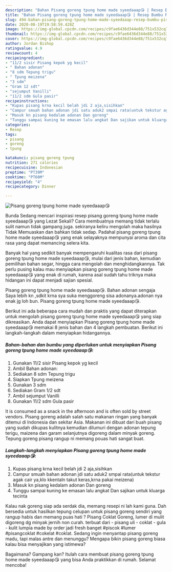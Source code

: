 ```yaml
---
description: "Bahan Pisang goreng tpung home made syeedaaap😘 | Resep Bumbu Pisang goreng tpung home made syeedaaap😘 Yang Lezat"
title: "Bahan Pisang goreng tpung home made syeedaaap😘 | Resep Bumbu Pisang goreng tpung home made syeedaaap😘 Yang Lezat"
slug: 494-bahan-pisang-goreng-tpung-home-made-syeedaaap-resep-bumbu-pisang-goreng-tpung-home-made-syeedaaap-yang-lezat
date: 2020-08-19T19:58:59.428Z
image: https://img-global.cpcdn.com/recipes/c9fae6436d344e88/751x532cq70/pisang-goreng-tpung-home-made-syeedaaap😘-foto-resep-utama.jpg
thumbnail: https://img-global.cpcdn.com/recipes/c9fae6436d344e88/751x532cq70/pisang-goreng-tpung-home-made-syeedaaap😘-foto-resep-utama.jpg
cover: https://img-global.cpcdn.com/recipes/c9fae6436d344e88/751x532cq70/pisang-goreng-tpung-home-made-syeedaaap😘-foto-resep-utama.jpg
author: Jordan Bishop
ratingvalue: 4.9
reviewcount: 4
recipeingredient:
- "11/2 sisir Pisang kepok yg kecil"
- " Bahan adonan"
- "8 sdm Tepung trigu"
- " Tpung meizena"
- "3 sdm"
- "Gram 12 sdt"
- "sejumput Vanilli"
- "11/2 sdm Gula pasir"
recipeinstructions:
- "Kupas pisang krna kecil belah jdi 2 aja,sisihkan"
- "Campur smuah bahan adonan jdi satu aduk2 smpai rata(untuk tekstur agak cair ya,klo kkentaln takut keras,krna pakai meizena)"
- "Masuk kn pisang kedalam adonan Dan goreng"
- "Tunggu sampai kuning ke emasan lalu angkat Dan sajikan untuk kluarga tecinta"
categories:
- Resep
tags:
- pisang
- goreng
- tpung

katakunci: pisang goreng tpung 
nutrition: 271 calories
recipecuisine: Indonesian
preptime: "PT39M"
cooktime: "PT60M"
recipeyield: "4"
recipecategory: Dinner

---
```



![Pisang goreng tpung home made syeedaaap😘](https://img-global.cpcdn.com/recipes/c9fae6436d344e88/751x532cq70/pisang-goreng-tpung-home-made-syeedaaap😘-foto-resep-utama.jpg)

Bunda Sedang mencari inspirasi resep pisang goreng tpung home made syeedaaap😘 yang Lezat Sekali? Cara membuatnya memang tidak terlalu sulit namun tidak gampang juga. sekiranya keliru mengolah maka hasilnya Tidak Memuaskan dan bahkan tidak sedap. Padahal pisang goreng tpung home made syeedaaap😘 yang enak selayaknya mempunyai aroma dan cita rasa yang dapat memancing selera kita.

Banyak hal yang sedikit banyak mempengaruhi kualitas rasa dari pisang goreng tpung home made syeedaaap😘, mulai dari jenis bahan, kemudian pemilihan bahan segar, hingga cara mengolah dan menghidangkannya. Tak perlu pusing kalau mau menyiapkan pisang goreng tpung home made syeedaaap😘 yang enak di rumah, karena asal sudah tahu triknya maka hidangan ini dapat menjadi sajian spesial.

Pisang goreng tpung home made syeedaaap😘. Bahan adonan sengaja Saya lebih kn ,sdkit krna sya suka menggoreng sisa adonanya.adonan nya enak jg loh bun. Pisang goreng tpung home made syeedaaap😘.


Berikut ini ada beberapa cara mudah dan praktis yang dapat diterapkan untuk mengolah pisang goreng tpung home made syeedaaap😘 yang siap dikreasikan. Anda dapat menyiapkan Pisang goreng tpung home made syeedaaap😘 memakai 8 jenis bahan dan 4 langkah pembuatan. Berikut ini langkah-langkah dalam menyiapkan hidangannya.

<!--inarticleads1-->

##### Bahan-bahan dan bumbu yang diperlukan untuk menyiapkan Pisang goreng tpung home made syeedaaap😘:

1. Gunakan 11/2 sisir Pisang kepok yg kecil
1. Ambil  Bahan adonan:
1. Sediakan 8 sdm Tepung trigu
1. Siapkan  Tpung meizena
1. Gunakan 3 sdm
1. Sediakan Gram 1/2 sdt
1. Ambil sejumput Vanilli
1. Gunakan 11/2 sdm Gula pasir


It is consumed as a snack in the afternoon and is often sold by street vendors. Pisang goreng adalah salah satu makanan ringan yang banyak ditemui di Indonesia dan sekitar Asia. Makanan ini dibuat dari buah pisang yang sudah dikupas kulitnya kemudian dilumuri dengan adonan tepung terigu, maizena dan garam selanjutnya digoreng dalam minyak goreng. Tepung goreng pisang rangup ni memang pouas hati sangat buat. 

<!--inarticleads2-->

##### Langkah-langkah menyiapkan Pisang goreng tpung home made syeedaaap😘:

1. Kupas pisang krna kecil belah jdi 2 aja,sisihkan
1. Campur smuah bahan adonan jdi satu aduk2 smpai rata(untuk tekstur agak cair ya,klo kkentaln takut keras,krna pakai meizena)
1. Masuk kn pisang kedalam adonan Dan goreng
1. Tunggu sampai kuning ke emasan lalu angkat Dan sajikan untuk kluarga tecinta


Kalau nak goreng siap ada serdak dia, memang resepi ni lah kami guna. Dah bersedia untuk hasilkan tepung celupan untuk pisang goreng sendiri yang rangup habis dan memang puas hati ? Pisang Coklat Goreng, lumer di mulit digoreng dg minyak jernih non curah. terbuat dari - pisang uli - coklat - gula - kulit lumpia made by order jadi fresh banget #piscok #lumer #pisangcoklat #cokelat #coklat. Sedang ingin menyantap pisang goreng madu, tapi malas antre dan menunggu? Mengapa bikin pisang goreng biasa kalau bisa menyajikan yang istimewa? 

Bagaimana? Gampang kan? Itulah cara membuat pisang goreng tpung home made syeedaaap😘 yang bisa Anda praktikkan di rumah. Selamat mencoba!
